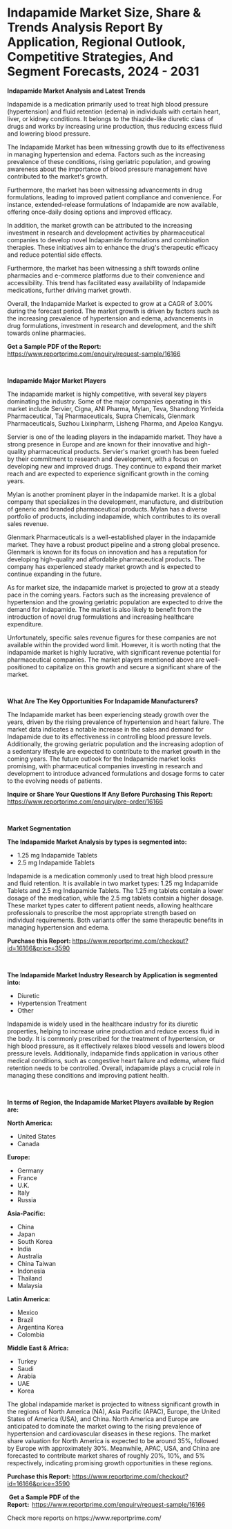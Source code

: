 <p><h1>Indapamide Market Size, Share & Trends Analysis Report By Application, Regional Outlook, Competitive Strategies, And Segment Forecasts, 2024 - 2031</h1></p><p><strong>Indapamide Market Analysis and Latest Trends</strong></p>
<p><p>Indapamide is a medication primarily used to treat high blood pressure (hypertension) and fluid retention (edema) in individuals with certain heart, liver, or kidney conditions. It belongs to the thiazide-like diuretic class of drugs and works by increasing urine production, thus reducing excess fluid and lowering blood pressure.</p><p>The Indapamide Market has been witnessing growth due to its effectiveness in managing hypertension and edema. Factors such as the increasing prevalence of these conditions, rising geriatric population, and growing awareness about the importance of blood pressure management have contributed to the market's growth.</p><p>Furthermore, the market has been witnessing advancements in drug formulations, leading to improved patient compliance and convenience. For instance, extended-release formulations of Indapamide are now available, offering once-daily dosing options and improved efficacy.</p><p>In addition, the market growth can be attributed to the increasing investment in research and development activities by pharmaceutical companies to develop novel Indapamide formulations and combination therapies. These initiatives aim to enhance the drug's therapeutic efficacy and reduce potential side effects.</p><p>Furthermore, the market has been witnessing a shift towards online pharmacies and e-commerce platforms due to their convenience and accessibility. This trend has facilitated easy availability of Indapamide medications, further driving market growth.</p><p>Overall, the Indapamide Market is expected to grow at a CAGR of 3.00% during the forecast period. The market growth is driven by factors such as the increasing prevalence of hypertension and edema, advancements in drug formulations, investment in research and development, and the shift towards online pharmacies.</p></p>
<p><strong>Get a Sample PDF of the Report:&nbsp;</strong> <a href="https://www.reportprime.com/enquiry/request-sample/16166">https://www.reportprime.com/enquiry/request-sample/16166</a></p>
<p>&nbsp;</p>
<p><strong>Indapamide Major Market Players</strong></p>
<p><p>The indapamide market is highly competitive, with several key players dominating the industry. Some of the major companies operating in this market include Servier, Cigna, ANI Pharma, Mylan, Teva, Shandong Yinfeida Pharmaceutical, Taj Pharmaceuticals, Supra Chemicals, Glenmark Pharmaceuticals, Suzhou Lixinpharm, Lisheng Pharma, and Apeloa Kangyu.</p><p>Servier is one of the leading players in the indapamide market. They have a strong presence in Europe and are known for their innovative and high-quality pharmaceutical products. Servier's market growth has been fueled by their commitment to research and development, with a focus on developing new and improved drugs. They continue to expand their market reach and are expected to experience significant growth in the coming years.</p><p>Mylan is another prominent player in the indapamide market. It is a global company that specializes in the development, manufacture, and distribution of generic and branded pharmaceutical products. Mylan has a diverse portfolio of products, including indapamide, which contributes to its overall sales revenue.</p><p>Glenmark Pharmaceuticals is a well-established player in the indapamide market. They have a robust product pipeline and a strong global presence. Glenmark is known for its focus on innovation and has a reputation for developing high-quality and affordable pharmaceutical products. The company has experienced steady market growth and is expected to continue expanding in the future.</p><p>As for market size, the indapamide market is projected to grow at a steady pace in the coming years. Factors such as the increasing prevalence of hypertension and the growing geriatric population are expected to drive the demand for indapamide. The market is also likely to benefit from the introduction of novel drug formulations and increasing healthcare expenditure.</p><p>Unfortunately, specific sales revenue figures for these companies are not available within the provided word limit. However, it is worth noting that the indapamide market is highly lucrative, with significant revenue potential for pharmaceutical companies. The market players mentioned above are well-positioned to capitalize on this growth and secure a significant share of the market.</p></p>
<p>&nbsp;</p>
<p><strong>What Are The Key Opportunities For Indapamide Manufacturers?</strong></p>
<p><p>The Indapamide market has been experiencing steady growth over the years, driven by the rising prevalence of hypertension and heart failure. The market data indicates a notable increase in the sales and demand for Indapamide due to its effectiveness in controlling blood pressure levels. Additionally, the growing geriatric population and the increasing adoption of a sedentary lifestyle are expected to contribute to the market growth in the coming years. The future outlook for the Indapamide market looks promising, with pharmaceutical companies investing in research and development to introduce advanced formulations and dosage forms to cater to the evolving needs of patients.</p></p>
<p><strong>Inquire or Share Your Questions If Any Before Purchasing This Report:</strong> <a href="https://www.reportprime.com/enquiry/pre-order/16166">https://www.reportprime.com/enquiry/pre-order/16166</a></p>
<p>&nbsp;</p>
<p><strong>Market Segmentation</strong></p>
<p><strong>The Indapamide Market Analysis by types is segmented into:</strong></p>
<p><ul><li>1.25 mg Indapamide Tablets</li><li>2.5 mg Indapamide Tablets</li></ul></p>
<p><p>Indapamide is a medication commonly used to treat high blood pressure and fluid retention. It is available in two market types: 1.25 mg Indapamide Tablets and 2.5 mg Indapamide Tablets. The 1.25 mg tablets contain a lower dosage of the medication, while the 2.5 mg tablets contain a higher dosage. These market types cater to different patient needs, allowing healthcare professionals to prescribe the most appropriate strength based on individual requirements. Both variants offer the same therapeutic benefits in managing hypertension and edema.</p></p>
<p><strong>Purchase this Report:&nbsp;</strong><a href="https://www.reportprime.com/checkout?id=16166&price=3590">https://www.reportprime.com/checkout?id=16166&price=3590</a></p>
<p>&nbsp;</p>
<p><strong>The Indapamide Market Industry Research by Application is segmented into:</strong></p>
<p><ul><li>Diuretic</li><li>Hypertension Treatment</li><li>Other</li></ul></p>
<p><p>Indapamide is widely used in the healthcare industry for its diuretic properties, helping to increase urine production and reduce excess fluid in the body. It is commonly prescribed for the treatment of hypertension, or high blood pressure, as it effectively relaxes blood vessels and lowers blood pressure levels. Additionally, indapamide finds application in various other medical conditions, such as congestive heart failure and edema, where fluid retention needs to be controlled. Overall, indapamide plays a crucial role in managing these conditions and improving patient health.</p></p>
<p>&nbsp;</p>
<p><strong>In terms of Region, the Indapamide Market Players available by Region are:</strong></p>
<p>
    <p> <strong> North America: </strong>
        <ul>
            <li>United States</li>
            <li>Canada</li>
        </ul>
        </p> 
    <p> <strong> Europe: </strong>
        <ul>
            <li>Germany</li>
            <li>France</li>
            <li>U.K.</li>
            <li>Italy</li>
            <li>Russia</li>
        </ul>
        </p> 
    <p> <strong> Asia-Pacific: </strong>
        <ul>
            <li>China</li>
            <li>Japan</li>
            <li>South Korea</li>
            <li>India</li>
            <li>Australia</li>
            <li>China Taiwan</li>
            <li>Indonesia</li>
            <li>Thailand</li>
            <li>Malaysia</li>
        </ul>
        </p> 
    <p> <strong> Latin America: </strong>
        <ul>
            <li>Mexico</li>
            <li>Brazil</li>
            <li>Argentina Korea</li>
            <li>Colombia</li>
        </ul>
        </p> 
    <p> <strong> Middle East & Africa: </strong>
        <ul>
            <li>Turkey</li>
            <li>Saudi</li>
            <li>Arabia</li>
            <li>UAE</li>
            <li>Korea</li>
        </ul>
    </p>
    </p>
<p><p>The global indapamide market is projected to witness significant growth in the regions of North America (NA), Asia Pacific (APAC), Europe, the United States of America (USA), and China. North America and Europe are anticipated to dominate the market owing to the rising prevalence of hypertension and cardiovascular diseases in these regions. The market share valuation for North America is expected to be around 35%, followed by Europe with approximately 30%. Meanwhile, APAC, USA, and China are forecasted to contribute market shares of roughly 20%, 10%, and 5% respectively, indicating promising growth opportunities in these regions.</p></p>
<p><strong>Purchase this Report: </strong><a href="https://www.reportprime.com/checkout?id=16166&price=3590">https://www.reportprime.com/checkout?id=16166&price=3590</a></p>
<p>&nbsp;<strong>Get a Sample PDF of the Report:&nbsp;&nbsp;</strong><a href="https://www.reportprime.com/enquiry/request-sample/16166">https://www.reportprime.com/enquiry/request-sample/16166</a></p>
<p><strong></strong></p>
<p>Check more reports on https://www.reportprime.com/</p>